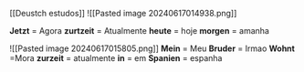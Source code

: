 [[Deustch estudos]]
![[Pasted image 20240617014938.png]]

**Jetzt** = Agora
**zurtzeit** = Atualmente
**heute** = hoje
**morgen** = amanha

![[Pasted image 20240617015805.png]]
**Mein** = Meu
**Bruder** = Irmao
**Wohnt** =Mora
**zurzeit** = atualmente
**in** = em
**Spanien** = espanha